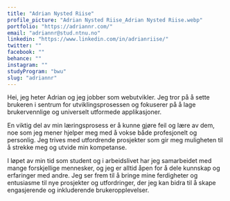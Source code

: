 ```yaml
---
title: "Adrian Nysted Riise"
profile_picture: "Adrian Nysted Riise_Adrian Nysted Riise.webp"
portfolio: "https://adriannr.com/"
email: "adriannr@stud.ntnu.no"
linkedin: "https://www.linkedin.com/in/adrianriise/"
twitter: ""
facebook: ""
behance: ""
instagram: ""
studyProgram: "bwu"
slug: "adriannr"
---
```


Hei, jeg heter Adrian og jeg jobber som webutvikler. Jeg tror på å sette brukeren i sentrum for utviklingsprosessen og fokuserer på å lage brukervennlige og universelt utformede applikasjoner.

En viktig del av min læringsprosess er å kunne gjøre feil og lære av dem, noe som jeg mener hjelper meg med å vokse både profesjonelt og personlig. Jeg trives med utfordrende prosjekter som gir meg muligheten til å strekke meg og utvide min kompetanse.

I løpet av min tid som student og i arbeidslivet har jeg samarbeidet med mange forskjellige mennesker, og jeg er alltid åpen for å dele kunnskap og erfaringer med andre. Jeg ser frem til å bringe mine ferdigheter og entusiasme til nye prosjekter og utfordringer, der jeg kan bidra til å skape engasjerende og inkluderende brukeropplevelser.
